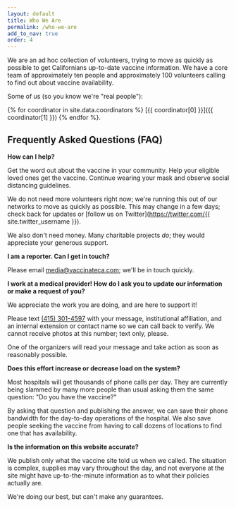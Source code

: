 ```yaml
---
layout: default
title: Who We Are
permalink: /who-we-are
add_to_nav: true
order: 4
---
```

We are an ad hoc collection of volunteers, trying to move as quickly as possible to get Californians up-to-date vaccine information. We have a core team of approximately ten people and approximately 100 volunteers calling to find out about vaccine availability.

Some of us (so you know we're "real people"): <span id="people-list"></span>
<!-- If you change this list, change the list in JS at the bottom too! -->
{% for coordinator in site.data.coordinators %}
  [{{ coordinator[0] }}]({{ coordinator[1] }})
{% endfor %}.

<a name="faq" />

## Frequently Asked Questions (FAQ)

**How can I help?**

Get the word out about the vaccine in your community. Help your eligible loved ones get the vaccine. Continue wearing your mask and observe social distancing guidelines.

We do not need more volunteers right now; we're running this out of our networks to move as quickly as possible. This may change in a few days; check back for updates or [follow us on Twitter](https://twitter.com/{{ site.twitter_username }}).

We also don't need money. Many charitable projects _do_; they would appreciate your generous support.

**I am a reporter. Can I get in touch?**

Please email [media@vaccinateca.com](mailto:media@vaccinateca.com); we'll be in touch quickly.

**I work at a medical provider! How do I ask you to update our information or make a request of you?**

We appreciate the work you are doing, and are here to support it!

Please text [(415) 301-4597](tel:+14153014597) with your message, institutional affiliation, and an internal extension or contact name so we can call back to verify. We cannot receive photos at this number; text only, please.

One of the organizers will read your message and take action as soon as reasonably possible.

**Does this effort increase or decrease load on the system?**

Most hospitals will get thousands of phone calls per day. They are currently being slammed by many more people than usual asking them the same question: "Do you have the vaccine?"

By asking that question and publishing the answer, we can save their phone bandwidth for the day-to-day operations of the hospital. We also save people seeking the vaccine from having to call dozens of locations to find one that has availability.

**Is the information on this website accurate?**

We publish only what the vaccine site told us when we called. The situation is complex, supplies may vary throughout the day, and not everyone at the site might have up-to-the-minute information as to what their policies actually are.

We're doing our best, but can't make any guarantees.

<script>
// From https://stackoverflow.com/a/12646864
function shuffleArray(array) {
  for (let i = array.length - 1; i > 0; i--) {
    const j = Math.floor(Math.random() * (i + 1));
    [array[i], array[j]] = [array[j], array[i]];
  }
}

const peopleElements = [...document.querySelectorAll('#people-list a')];
const peopleListElement = document.querySelector("#people-list");

shuffleArray(peopleElements);
peopleListElement.innerHTML = "";
for (let i = 0; i < peopleElements.length; ++i) {
  const personElement = peopleElements[i];

  peopleListElement.insertBefore(personElement, null);
  if (i !== peopleElements.length - 1) {
    const separatorNode = document.createTextNode(", ");
    peopleListElement.insertBefore(separatorNode, null);
  }
}
</script>
